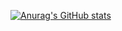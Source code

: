 [![Anurag's GitHub stats](https://github-readme-stats.vercel.app/api?username=H-Ghadirian&count_private=true)](https://github.com/anuraghazra/github-readme-stats)
